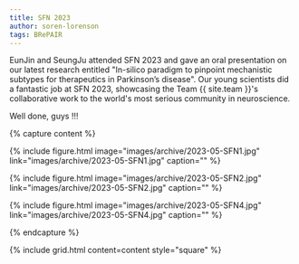 ```yaml
---
title: SFN 2023
author: soren-lorenson
tags: BRePAIR
---
```


EunJin and SeungJu attended SFN 2023 and gave an oral presentation on our latest research entitled "In-silico paradigm to pinpoint mechanistic subtypes for therapeutics in Parkinson’s disease".
Our young scientists did a fantastic job at SFN 2023, showcasing the Team {{ site.team }}'s collaborative work to the world's most serious community in neuroscience.

Well done, guys !!!

{% capture content %}

{%
  include figure.html
  image="images/archive/2023-05-SFN1.jpg"
  link="images/archive/2023-05-SFN1.jpg"
  caption=""
%}

{%
  include figure.html
  image="images/archive/2023-05-SFN2.jpg"
  link="images/archive/2023-05-SFN2.jpg"
  caption=""
%}

{%
  include figure.html
  image="images/archive/2023-05-SFN4.jpg"
  link="images/archive/2023-05-SFN4.jpg"
  caption=""
%}

{% endcapture %}

{%
  include grid.html
  content=content
  style="square"
%}
